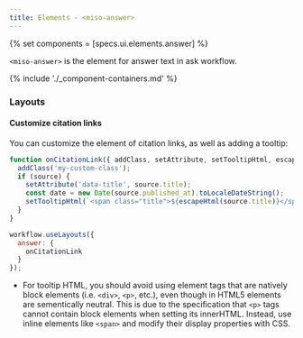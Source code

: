 ```yaml
---
title: Elements - <miso-answer>
---
```


{% set components = [specs.ui.elements.answer] %}

`<miso-answer>` is the element for answer text in ask workflow.

{% include './_component-containers.md' %}

### Layouts

#### Customize citation links

You can customize the element of citation links, as well as adding a tooltip:

```js
function onCitationLink({ addClass, setAttribute, setTooltipHtml, escapeHtml }, { source, index }) {
  addClass('my-custom-class');
  if (source) {
    setAttribute('data-title', source.title);
    const date = new Date(source.published_at).toLocaleDateString();
    setTooltipHtml(`<span class="title">${escapeHtml(source.title)}</span><span class="date">${date}</span>`);
  }
}

workflow.useLayouts({
  answer: {
    onCitationLink
  }
});
```

* For tooltip HTML, you should avoid using element tags that are natively block elements (i.e. `<div>`, `<p>`, etc.), even though in HTML5 elements are sementically neutral. This is due to the specification that `<p>` tags cannot contain block elements when setting its innerHTML. Instead, use inline elements like `<span>` and modify their display properties with CSS.
